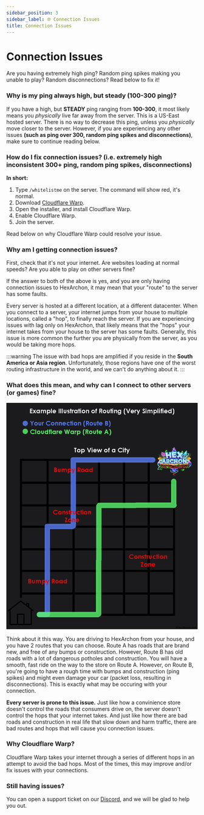 ```yaml
---
sidebar_position: 3
sidebar_label: 🌐 Connection Issues
title: Connection Issues
---
```


# Connection Issues
Are you having extremely high ping? Random ping spikes making you unable to play? Random disconnections? Read below to fix it!

### Why is my ping always high, but steady (100-300 ping)?
If you have a high, but __STEADY__ ping ranging from __100-300__, it most likely means you *physically* live far away from the server. This is a US-East hosted server. There is no way to decrease this ping, unless you *physically* move closer to the server. However, if you are experiencing any other issues **(such as ping over 300, random ping spikes and disconnections)**, make sure to continue reading below.

### How do I fix connection issues? (i.e. extremely high inconsistent 300+ ping, random ping spikes, disconnections)
**In short:**
1. Type `/whitelistme` on the server. The command will show red, it's normal.
2. Download [Cloudflare Warp](https://1.1.1.1/).
3. Open the installer, and install Cloudflare Warp.
4. Enable Cloudflare Warp.
5. Join the server.

Read below on why Cloudflare Warp could resolve your issue.

### Why am I getting connection issues?
First, check that it's not your internet. Are websites loading at normal speeds? Are you able to play on other servers fine? <br />

If the answer to both of the above is yes, and you are only having connection issues to HexArchon, it may mean that your "route" to the server has some faults. <br />

Every server is hosted at a different location, at a different datacenter. When you connect to a server, your internet jumps from your house to multiple locations, called a "hop", to finally reach the server. If you are experiencing issues with lag only on HexArchon, that likely means that the "hops" your internet takes from your house to the server has some faults. Generally, this issue is more common the further you are physically from the server, as you would be taking more hops.<br />

:::warning
The issue with bad hops are amplified if you reside in the **South America or Asia region**. Unfortunately, those regions have one of the worst routing infrastructure in the world, and we can't do anything about it.
:::

### What does this mean, and why can I connect to other servers (or games) fine?
![Connection Illustration](./img/connection-illustration.png) <br />

Think about it this way. You are driving to HexArchon from your house, and you have 2 routes that you can choose. Route A has roads that are brand new, and free of any bumps or construction. However, Route B has old roads with a lot of dangerous potholes and construction. You will have a smooth, fast ride on the way to the store on Route A. However, on Route B, you're going to have a rough time with bumps and construction (ping spikes) and might even damage your car (packet loss, resulting in disconnections). This is exactly what may be occuring with your connection. <br />

**Every server is prone to this issue.** Just like how a convinience store doesn't control the roads that consumers drive on, the server doesn't control the hops that your internet takes. And just like how there are bad roads and construction in real life that slow down and harm traffic, there are bad routes and hops that will cause you connection issues. <br />

### Why Cloudflare Warp?
Cloudflare Warp takes your internet through a series of different hops in an attempt to avoid the bad hops. Most of the times, this may improve and/or fix issues with your connections. <br />

### Still having issues?
You can open a support ticket on our [Discord](https://discord.hexarchon.net/), and we will be glad to help you out. <br />